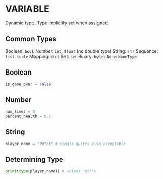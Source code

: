 # VARIABLE

Dynamic type. Type implicitly set when assigned.

## Common Types

Boolean: `bool`
Number: `int`, `float` (no double type)
String: `str`
Sequence: `list`, `tuple`
Mapping: `dict`
Set: `set`
Binary: `bytes`
`None`: `NoneType`

## Boolean

```python
is_game_over = False
```

## Number

```python
num_lives = 5
percent_health = 0.5
```

## String

```python
player_name = "Peter" # single quotes also acceptable
```

## Determining Type

```python
print(type(player_name)) # <class 'str'>
```
